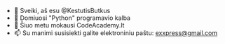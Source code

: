 - 👋 Sveiki, aš esu @KestutisButkus
- 👀 Domiuosi "Python" programavio kalba
- 🌱 Šiuo metu mokausi CodeAcademy.lt
- 📫 Su manimi susisiekti galite elektroniniu paštu: exxpress@gmail.com
